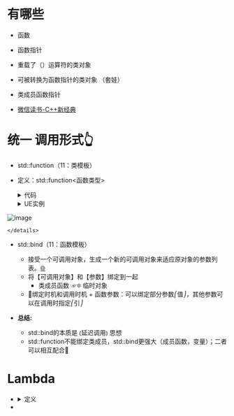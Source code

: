 
# 有哪些
 - 函数
 - 函数指针

 - 重载了（）运算符的类对象  
 - 可被转换为函数指针的类对象 （套娃）
 - 类成员函数指针

 - [微信读书-C++新经典]

# 统一 调用形式👆
 - std::function（11：类模板）
  - 定义：std::function<函数类型>
    <details>
    <summary>代码</summary>
   
    ```C++
    bool fun(int a, int b)
    //函数类型为bool(int,int)
    //函数指针pF为bool(*pF)(int,int)
    std::function<bool(int,int)> f1 = fun;
    ```
    </details>
    
    <details>
    <summary>UE实例</summary>
   ![image](https://github.com/lanwu5/lantz.github.io/assets/42904565/cb4ffa5c-1458-43d7-bd5b-76916380de9d)

    </details>

 - std::bind（11：函数模板）
    - 接受一个可调用对象，生成一个新的可调用对象来适应原对象的参数列表。[🌐 ]
    - 将【可调用对象】和【参数】绑定到一起
      - 类成员函数 ☞🔯 临时对象
    - 📐绑定时机和调用时机 + 函数参数：可以绑定部分参数⎛值⎠，其他参数可以在调用时指定⎛引⎠


 - **总结:**
    - std::bind的本质是 ⦅延迟调用⦆ 思想 
    - std::function不能绑定类成员，std::bind更强大（成员函数，变量）；二者可以相互配合🍻
      
# Lambda
 - 
   <details>
    <summary>定义</summary>
   
    ```C++
    [捕获列表](参数列表)->返回类型{函数体;} 必须返回类型后置
    
    ```
    </details>
 - 


[微信读书-C++新经典]:https://weread.qq.com/web/reader/55f32d30813ab6ea1g017832k33e3289021c33e75ff09694?
[🌐 ]:https://blog.csdn.net/qq_38410730/article/details/103637778#:~:text=std%3A%3Abind%E5%8F%AF%E4%BB%A5%E7%9C%8B%E4%BD%9C%E4%B8%80%E4%B8%AA%E9%80%9A%E7%94%A8%E7%9A%84%E5%87%BD%E6%95%B0%E9%80%82%E9%85%8D%E5%99%A8%EF%BC%8C%E5%AE%83%E6%8E%A5%E5%8F%97%E4%B8%80%E4%B8%AA%E5%8F%AF%E8%B0%83%E7%94%A8%E5%AF%B9%E8%B1%A1%EF%BC%8C%E7%94%9F%E6%88%90%E4%B8%80%E4%B8%AA%E6%96%B0%E7%9A%84%E5%8F%AF%E8%B0%83%E7%94%A8%E5%AF%B9%E8%B1%A1%E6%9D%A5%E9%80%82%E5%BA%94%E5%8E%9F%E5%AF%B9%E8%B1%A1%E7%9A%84%E5%8F%82%E6%95%B0%E5%88%97%E8%A1%A8%E3%80%82
